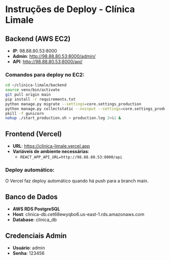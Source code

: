 # Instruções de Deploy - Clínica Limale

## Backend (AWS EC2)
- **IP**: 98.88.80.53:8000
- **Admin**: http://98.88.80.53:8000/admin/
- **API**: http://98.88.80.53:8000/api/

### Comandos para deploy no EC2:
```bash
cd ~/clinica-limale/backend
source venv/bin/activate
git pull origin main
pip install -r requirements.txt
python manage.py migrate --settings=core.settings_production
python manage.py collectstatic --noinput --settings=core.settings_production
pkill -f gunicorn
nohup ./start_production.sh > production.log 2>&1 &
```

## Frontend (Vercel)
- **URL**: https://clinica-limale.vercel.app
- **Variáveis de ambiente necessárias**:
  - `REACT_APP_API_URL=http://98.88.80.53:8000/api`

### Deploy automático:
O Vercel faz deploy automático quando há push para a branch main.

## Banco de Dados
- **AWS RDS PostgreSQL**
- **Host**: clinica-db.cet68ewyqbo6.us-east-1.rds.amazonaws.com
- **Database**: clinica_db

## Credenciais Admin
- **Usuário**: admin
- **Senha**: 123456